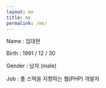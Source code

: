 ```yaml
---
layout: me
title: me
permalink: /me/
---
```

Name : 임대현

Birth : 1991 / 12 / 30 

Gender : 남자 (male)

Job : 풀 스택을 지향하는 웹(PHP) 개발자